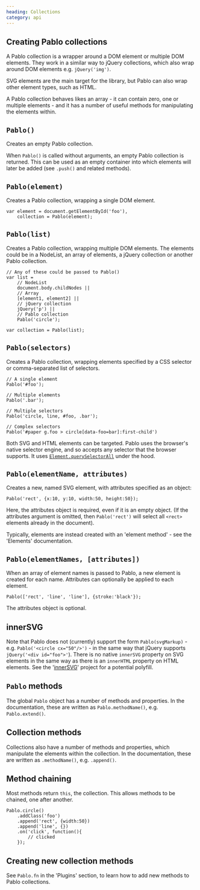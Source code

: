 ```yaml
--- 
heading: Collections
category: api
---
```


Creating Pablo collections
--------------------------

A Pablo collection is a wrapper around a DOM element or multiple DOM elements. They work in a similar way to jQuery collections, which also wrap around DOM elements e.g. `jQuery('img')`.

SVG elements are the main target for the library, but Pablo can also wrap other element types, such as HTML.

A Pablo collection behaves likes an array - it can contain zero, one or multiple elements - and it has a number of useful methods for manipulating the elements within.


`Pablo()`
---------

Creates an empty Pablo collection.

When `Pablo()` is called without arguments, an empty Pablo collection is returned. This can be used as an empty container into which elements will later be added (see `.push()` and related methods).


`Pablo(element)`
----------------

Creates a Pablo collection, wrapping a single DOM element.

    var element = document.getElementById('foo'),
        collection = Pablo(element);


`Pablo(list)`
-------------

Creates a Pablo collection, wrapping multiple DOM elements. The elements could be in a NodeList, an array of elements, a jQuery collection or another Pablo collection.

    // Any of these could be passed to Pablo()
    var list = 
        // NodeList
        document.body.childNodes ||
        // Array
        [element1, element2] ||
        // jQuery collection
        jQuery('p') ||
        // Pablo collection
        Pablo('circle');

    var collection = Pablo(list);


`Pablo(selectors)`
-----------------

Creates a Pablo collection, wrapping elements specified by a CSS selector or comma-separated list of selectors.

    // A single element
    Pablo('#foo');

    // Multiple elements
    Pablo('.bar');

    // Multiple selectors
    Pablo('circle, line, #foo, .bar');

    // Complex selectors
    Pablo('#paper g.foo > circle[data-foo=bar]:first-child')

Both SVG and HTML elements can be targeted. Pablo uses the browser's native selector engine, and so accepts any selector that the browser supports. It uses [`Element.querySelectorAll`][qsa] under the hood.

[qsa]: https://developer.mozilla.org/en-US/docs/DOM/Element.querySelectorAll


`Pablo(elementName, attributes)`
--------------------------------

Creates a new, named SVG element, with attributes specified as an object:

    Pablo('rect', {x:10, y:10, width:50, height:50});

Here, the attributes object is required, even if it is an empty object. (If the attributes argument is omitted, then `Pablo('rect')` will select all `<rect>` elements already in the document).

Typically, elements are instead created with an 'element method' - see the 'Elements' documentation.


`Pablo(elementNames, [attributes])`
-----------------------------------

When an array of element names is passed to Pablo, a new element is created for each name. Attributes can optionally be applied to each element.

    Pablo(['rect', 'line', 'line'], {stroke:'black'});

The attributes object is optional.


innerSVG
--------

Note that Pablo does not (currently) support the form `Pablo(svgMarkup)` - e.g. `Pablo('<circle cx="50"/>')` - in the same way that jQuery supports `jQuery('<div id="foo">'`). There is no native `innerSVG` property on SVG elements in the same way as there is an `innerHTML` property on HTML elements. See the '[innerSVG][innersvg]' project for a potential polyfill.


`Pablo` methods
---------------

The global `Pablo` object has a number of methods and properties. In the documentation, these are written as `Pablo.methodName()`, e.g. `Pablo.extend()`.


Collection methods
------------------

Collections also have a number of methods and properties, which manipulate the elements within the collection. In the documentation, these are written as `.methodName()`, e.g. `.append()`.


Method chaining
---------------

Most methods return `this`, the collection. This allows methods to be chained, one after another.

    Pablo.circle()
        .addClass('foo')
        .append('rect', {width:50})
        .append('line', {})
        .on('click', function(){
            // clicked
        });


Creating new collection methods
-------------------------------

See `Pablo.fn` in the 'Plugins' section, to learn how to add new methods to Pablo collections.


[innersvg]: http://code.google.com/p/innersvg/